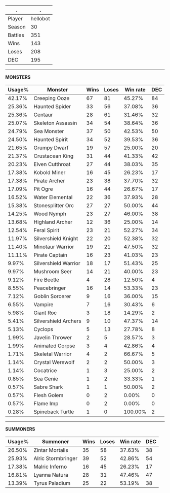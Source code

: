 .|.
|-|-
Player|hellobot
Season|30
Battles|351
Wins|143
Loses|208
DEC|195

---
**MONSTERS**

Usage%|Monster|Wins|Loses|Win rate|DEC|
-|-|-|-|-|-|
42.17%|Creeping Ooze|67|81|45.27%|84|
25.36%|Haunted Spider|33|56|37.08%|36|
25.36%|Centaur|28|61|31.46%|32|
25.07%|Skeleton Assassin|34|54|38.64%|36|
24.79%|Sea Monster|37|50|42.53%|50|
24.50%|Haunted Spirit|34|52|39.53%|36|
21.65%|Grumpy Dwarf|19|57|25.00%|20|
21.37%|Crustacean King|31|44|41.33%|42|
20.23%|Elven Cutthroat|27|44|38.03%|35|
17.38%|Kobold Miner|16|45|26.23%|17|
17.38%|Pirate Archer|23|38|37.70%|32|
17.09%|Pit Ogre|16|44|26.67%|17|
16.52%|Water Elemental|22|36|37.93%|28|
15.38%|Stonesplitter Orc|27|27|50.00%|44|
14.25%|Wood Nymph|23|27|46.00%|38|
13.68%|Highland Archer|12|36|25.00%|14|
12.54%|Feral Spirit|23|21|52.27%|34|
11.97%|Silvershield Knight|22|20|52.38%|32|
11.40%|Minotaur Warrior|19|21|47.50%|32|
11.11%|Pirate Captain|16|23|41.03%|23|
9.97%|Silvershield Warrior|18|17|51.43%|25|
9.97%|Mushroom Seer|14|21|40.00%|23|
9.12%|Fire Beetle|4|28|12.50%|4|
8.55%|Peacebringer|16|14|53.33%|23|
7.12%|Goblin Sorcerer|9|16|36.00%|15|
6.55%|Vampire|7|16|30.43%|6|
5.98%|Giant Roc|3|18|14.29%|2|
5.41%|Silvershield Archers|9|10|47.37%|14|
5.13%|Cyclops|5|13|27.78%|8|
1.99%|Javelin Thrower|2|5|28.57%|3|
1.99%|Animated Corpse|3|4|42.86%|4|
1.71%|Skeletal Warrior|4|2|66.67%|5|
1.14%|Crystal Werewolf|2|2|50.00%|3|
1.14%|Cocatrice|1|3|25.00%|2|
0.85%|Sea Genie|1|2|33.33%|1|
0.57%|Sabre Shark|1|1|50.00%|2|
0.57%|Flesh Golem|0|2|0.00%|0|
0.57%|Flame Imp|0|2|0.00%|0|
0.28%|Spineback Turtle|1|0|100.00%|2|

---
**SUMMONERS**

Usage%|Summoner|Wins|Loses|Win rate|DEC|
-|-|-|-|-|-|
26.50%|Zintar Mortalis|35|58|37.63%|38|
25.93%|Alric Stormbringer|39|52|42.86%|54|
17.38%|Malric Inferno|16|45|26.23%|17|
16.81%|Lyanna Natura|28|31|47.46%|47|
13.39%|Tyrus Paladium|25|22|53.19%|38|
